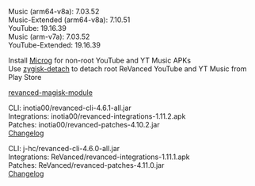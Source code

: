 Music (arm64-v8a): 7.03.52  
Music-Extended (arm64-v8a): 7.10.51  
YouTube: 19.16.39  
Music (arm-v7a): 7.03.52  
YouTube-Extended: 19.16.39  

Install [Microg](https://github.com/ReVanced/GmsCore/releases) for non-root YouTube and YT Music APKs  
Use [zygisk-detach](https://github.com/j-hc/zygisk-detach) to detach root ReVanced YouTube and YT Music from Play Store  

[revanced-magisk-module](https://github.com/j-hc/revanced-magisk-module)
  
CLI: inotia00/revanced-cli-4.6.1-all.jar  
Integrations: inotia00/revanced-integrations-1.11.2.apk  
Patches: inotia00/revanced-patches-4.10.2.jar  
[Changelog](https://github.com/inotia00/revanced-patches/releases/tag/v4.10.2)

CLI: j-hc/revanced-cli-4.6.0-all.jar  
Integrations: ReVanced/revanced-integrations-1.11.1.apk  
Patches: ReVanced/revanced-patches-4.11.0.jar  
[Changelog](https://github.com/ReVanced/revanced-patches/releases/tag/v4.11.0)  

